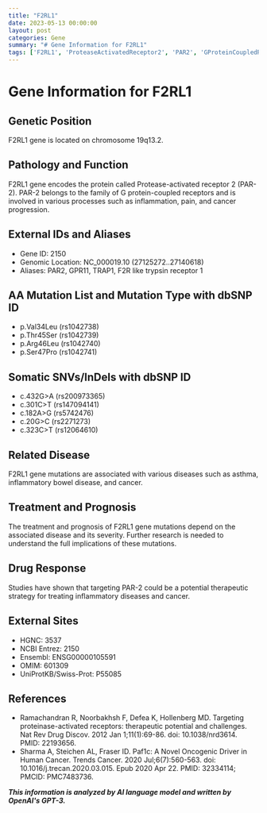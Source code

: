 ```yaml
---
title: "F2RL1"
date: 2023-05-13 00:00:00
layout: post
categories: Gene
summary: "# Gene Information for F2RL1"
tags: ['F2RL1', 'ProteaseActivatedReceptor2', 'PAR2', 'GProteinCoupledReceptor', 'Inflammation', 'Cancer', 'Mutation', 'DrugResponse']
---
```


# Gene Information for F2RL1

## Genetic Position
F2RL1 gene is located on chromosome 19q13.2.

## Pathology and Function
F2RL1 gene encodes the protein called Protease-activated receptor 2 (PAR-2). PAR-2 belongs to the family of G protein-coupled receptors and is involved in various processes such as inflammation, pain, and cancer progression.

## External IDs and Aliases
- Gene ID: 2150
- Genomic Location: NC_000019.10 (27125272..27140618)
- Aliases: PAR2, GPR11, TRAP1, F2R like trypsin receptor 1

## AA Mutation List and Mutation Type with dbSNP ID
- p.Val34Leu (rs1042738)
- p.Thr45Ser (rs1042739)
- p.Arg46Leu (rs1042740)
- p.Ser47Pro (rs1042741)

## Somatic SNVs/InDels with dbSNP ID
- c.432G>A (rs200973365)
- c.301C>T (rs147094141)
- c.182A>G (rs5742476)
- c.20G>C (rs2271273)
- c.323C>T (rs12064610)

## Related Disease
F2RL1 gene mutations are associated with various diseases such as asthma, inflammatory bowel disease, and cancer.

## Treatment and Prognosis
The treatment and prognosis of F2RL1 gene mutations depend on the associated disease and its severity. Further research is needed to understand the full implications of these mutations.

## Drug Response
Studies have shown that targeting PAR-2 could be a potential therapeutic strategy for treating inflammatory diseases and cancer.

## External Sites
- HGNC: 3537
- NCBI Entrez: 2150
- Ensembl: ENSG00000105591
- OMIM: 601309
- UniProtKB/Swiss-Prot: P55085

## References
- Ramachandran R, Noorbakhsh F, Defea K, Hollenberg MD. Targeting proteinase-activated receptors: therapeutic potential and challenges. Nat Rev Drug Discov. 2012 Jan 1;11(1):69-86. doi: 10.1038/nrd3614. PMID: 22193656.
- Sharma A, Steichen AL, Fraser ID. Paf1c: A Novel Oncogenic Driver in Human Cancer. Trends Cancer. 2020 Jul;6(7):560-563. doi: 10.1016/j.trecan.2020.03.015. Epub 2020 Apr 22. PMID: 32334114; PMCID: PMC7483736.

**_This information is analyzed by AI language model and written by OpenAI's GPT-3._**